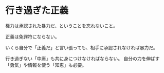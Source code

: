 # 行き過ぎた正義

権力は承認された暴力だ、ということを忘れないこと。

正義は免罪符にならない。

いくら自分で「正義だ」と言い張っても、相手に承認されなければ暴力だ。

行き過ぎない「中庸」も共に身につけなければならない。
自分の力を伸ばす「勇気」や情報を使う「知恵」も必要。
